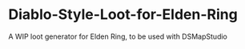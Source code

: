 # Diablo-Style-Loot-for-Elden-Ring
A WIP loot generator for Elden Ring, to be used with DSMapStudio
